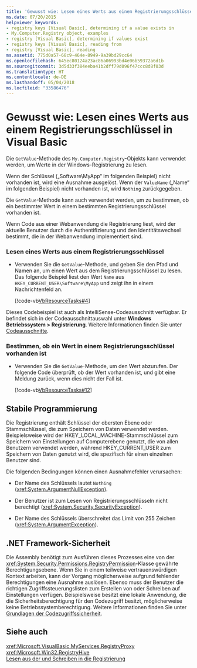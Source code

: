 ```yaml
---
title: 'Gewusst wie: Lesen eines Werts aus einem Registrierungsschlüssel in Visual Basic'
ms.date: 07/20/2015
helpviewer_keywords:
- registry keys [Visual Basic], determining if a value exists in
- My.Computer.Registry object, examples
- registry [Visual Basic], determining if values exist
- registry keys [Visual Basic], reading from
- registry [Visual Basic], reading
ms.assetid: 775d0a57-68c9-464e-8949-9a39bd29cc64
ms.openlocfilehash: 645ec80124a23ac86a06993bd4e06b59372a6d1b
ms.sourcegitcommit: 3d5d33f384eeba41b2dff79d096f47ccc8d8f03d
ms.translationtype: HT
ms.contentlocale: de-DE
ms.lasthandoff: 05/04/2018
ms.locfileid: "33586476"
---
```

# <a name="how-to-read-a-value-from-a-registry-key-in-visual-basic"></a>Gewusst wie: Lesen eines Werts aus einem Registrierungsschlüssel in Visual Basic
Die `GetValue`-Methode des `My.Computer.Registry`-Objekts kann verwendet werden, um Werte in der Windows-Registrierung zu lesen.  
  
 Wenn der Schlüssel („Software\MyApp“ im folgenden Beispiel) nicht vorhanden ist, wird eine Ausnahme ausgelöst. Wenn der `ValueName` („Name“ im folgenden Beispiel) nicht vorhanden ist, wird `Nothing` zurückgegeben.  
  
 Die `GetValue`-Methode kann auch verwendet werden, um zu bestimmen, ob ein bestimmter Wert in einem bestimmten Registrierungsschlüssel vorhanden ist.  
  
 Wenn Code aus einer Webanwendung die Registrierung liest, wird der aktuelle Benutzer durch die Authentifizierung und den Identitätswechsel bestimmt, die in der Webanwendung implementiert sind.  
  
### <a name="to-read-a-value-from-a-registry-key"></a>Lesen eines Werts aus einem Registrierungsschlüssel  
  
-   Verwenden Sie die `GetValue`-Methode, und geben Sie den Pfad und Namen an, um einen Wert aus dem Registrierungsschlüssel zu lesen. Das folgende Beispiel liest den Wert `Name` aus `HKEY_CURRENT_USER\Software\MyApp` und zeigt ihn in einem Nachrichtenfeld an.  
  
     [!code-vb[VbResourceTasks#4](../../../../visual-basic/developing-apps/programming/computer-resources/codesnippet/VisualBasic/how-to-read-a-value-from-a-registry-key_1.vb)]  
  
 Dieses Codebeispiel ist auch als IntelliSense-Codeausschnitt verfügbar. Er befindet sich in der Codeausschnittauswahl unter **Windows Betriebssystem > Registrierung**. Weitere Informationen finden Sie unter [Codeausschnitte](/visualstudio/ide/code-snippets).  
  
### <a name="to-determine-whether-a-value-exists-in-a-registry-key"></a>Bestimmen, ob ein Wert in einem Registrierungsschlüssel vorhanden ist  
  
-   Verwenden Sie die `GetValue`-Methode, um den Wert abzurufen. Der folgende Code überprüft, ob der Wert vorhanden ist, und gibt eine Meldung zurück, wenn dies nicht der Fall ist.  
  
     [!code-vb[VbResourceTasks#12](../../../../visual-basic/developing-apps/programming/computer-resources/codesnippet/VisualBasic/how-to-read-a-value-from-a-registry-key_2.vb)]  
  
## <a name="robust-programming"></a>Stabile Programmierung  
 Die Registrierung enthält Schlüssel der obersten Ebene oder Stammschlüssel, die zum Speichern von Daten verwendet werden. Beispielsweise wird der HKEY_LOCAL_MACHINE-Stammschlüssel zum Speichern von Einstellungen auf Computerebene genutzt, die von allen Benutzern verwendet werden, während HKEY_CURRENT_USER zum Speichern von Daten genutzt wird, die spezifisch für einen einzelnen Benutzer sind.  
  
 Die folgenden Bedingungen können einen Ausnahmefehler verursachen:  
  
-   Der Name des Schlüssels lautet `Nothing` (<xref:System.ArgumentNullException>).  
  
-   Der Benutzer ist zum Lesen von Registrierungsschlüsseln nicht berechtigt (<xref:System.Security.SecurityException>).  
  
-   Der Name des Schlüssels überschreitet das Limit von 255 Zeichen (<xref:System.ArgumentException>).  
  
## <a name="net-framework-security"></a>.NET Framework-Sicherheit  
 Die Assembly benötigt zum Ausführen dieses Prozesses eine von der <xref:System.Security.Permissions.RegistryPermission>-Klasse gewährte Berechtigungsebene. Wenn Sie in einem teilweise vertrauenswürdigen Kontext arbeiten, kann der Vorgang möglicherweise aufgrund fehlender Berechtigungen eine Ausnahme auslösen. Ebenso muss der Benutzer die richtigen Zugriffssteuerungslisten zum Erstellen von oder Schreiben auf Einstellungen verfügen. Beispielsweise besitzt eine lokale Anwendung, die die Sicherheitsberechtigung für den Codezugriff besitzt, möglicherweise keine Betriebssystemberechtigung. Weitere Informationen finden Sie unter [Grundlagen der Codezugriffssicherheit](../../../../framework/misc/code-access-security-basics.md).  
  
## <a name="see-also"></a>Siehe auch  
 <xref:Microsoft.VisualBasic.MyServices.RegistryProxy>  
 <xref:Microsoft.Win32.RegistryHive>  
 [Lesen aus der und Schreiben in die Registrierung](../../../../visual-basic/developing-apps/programming/computer-resources/reading-from-and-writing-to-the-registry.md)
